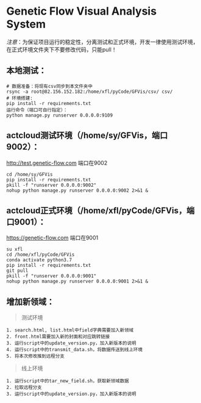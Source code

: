 # Genetic Flow Visual Analysis System

*注意*：为保证项目运行的稳定性，分离测试和正式环境，开发一律使用测试环境，在正式环境文件夹下不要修改代码，只能pull！

## 本地测试：

```
# 数据准备：将现有csv同步到本文件夹中
rsync -a root@82.156.152.182:/home/xfl/pyCode/GFVis/csv/ csv/
# 环境搭建:
pip install -r requirements.txt
运行命令（端口可自行指定）：
python manage.py runserver 0.0.0.0:9109
```

## actcloud测试环境（/home/sy/GFVis，端口9002）：

http://test.genetic-flow.com 端口在9002
```
cd /home/sy/GFVis
pip install -r requirements.txt
pkill -f "runserver 0.0.0.0:9002"
nohup python manage.py runserver 0.0.0.0:9002 2>&1 &
```

## actcloud正式环境（/home/xfl/pyCode/GFVis，端口9001）：

https://genetic-flow.com 端口在9001
```
su xfl
cd /home/xfl/pyCode/GFVis
conda activate python3.7
pip install -r requirements.txt
git pull
pkill -f "runserver 0.0.0.0:9001"
nohup python manage.py runserver 0.0.0.0:9001 2>&1 &
```

## 增加新领域：

> 测试环境

```
1. search.html, list.html中field字典需要加入新领域
2. front.html需要加入新的封面和对应跳转链接
3. 运行script中的update_version.py，加入新版本的说明
4. 运行script中的transmit_data.sh，将数据传送到线上环境
5. 将本次修改推到远程分支
```

> 线上环境

```
1. 运行script中的tar_new_field.sh，获取新领域数据
2. 拉取远程分支
3. 运行script中的update_version.py，加入新版本的说明
```